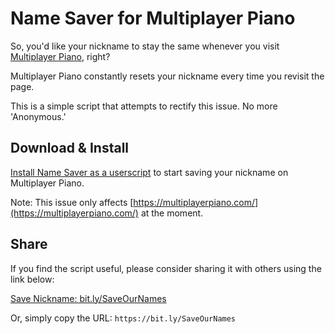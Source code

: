 # Name Saver for Multiplayer Piano

So, you'd like your nickname to stay the same whenever you visit [Multiplayer Piano](https://multiplayerpiano.com), right?

Multiplayer Piano constantly resets your nickname every time you revisit the page.

This is a simple script that attempts to rectify this issue. No more 'Anonymous.'

## Download & Install

[Install Name Saver as a userscript](https://greasyfork.org/scripts/522853) to start saving your nickname on Multiplayer Piano.

Note: This issue only affects [https://multiplayerpiano.com/](https://multiplayerpiano.com/) at the moment.

## Share

If you find the script useful, please consider sharing it with others using the link below:

[Save Nickname: bit.ly/SaveOurNames](https://bit.ly/SaveOurNames)

Or, simply copy the URL:
`https://bit.ly/SaveOurNames`
